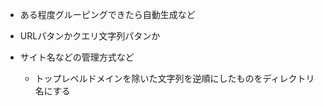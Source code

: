 - ある程度グルーピングできたら自動生成など


- URLパタンかクエリ文字列パタンか


- サイト名などの管理方式など
  - トップレベルドメインを除いた文字列を逆順にしたものをディレクトリ名にする
